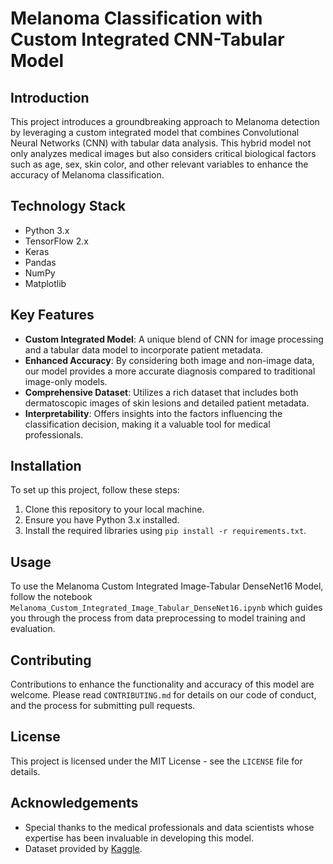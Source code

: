 
# Melanoma Classification with Custom Integrated CNN-Tabular Model

## Introduction
This project introduces a groundbreaking approach to Melanoma detection by leveraging a custom integrated model that combines Convolutional Neural Networks (CNN) with tabular data analysis. This hybrid model not only analyzes medical images but also considers critical biological factors such as age, sex, skin color, and other relevant variables to enhance the accuracy of Melanoma classification.

## Technology Stack
- Python 3.x
- TensorFlow 2.x
- Keras
- Pandas
- NumPy
- Matplotlib

## Key Features
- **Custom Integrated Model**: A unique blend of CNN for image processing and a tabular data model to incorporate patient metadata.
- **Enhanced Accuracy**: By considering both image and non-image data, our model provides a more accurate diagnosis compared to traditional image-only models.
- **Comprehensive Dataset**: Utilizes a rich dataset that includes both dermatoscopic images of skin lesions and detailed patient metadata.
- **Interpretability**: Offers insights into the factors influencing the classification decision, making it a valuable tool for medical professionals.

## Installation
To set up this project, follow these steps:
1. Clone this repository to your local machine.
2. Ensure you have Python 3.x installed.
3. Install the required libraries using `pip install -r requirements.txt`.

## Usage
To use the Melanoma Custom Integrated Image-Tabular DenseNet16 Model, follow the notebook `Melanoma_Custom_Integrated_Image_Tabular_DenseNet16.ipynb` which guides you through the process from data preprocessing to model training and evaluation.

## Contributing
Contributions to enhance the functionality and accuracy of this model are welcome. Please read `CONTRIBUTING.md` for details on our code of conduct, and the process for submitting pull requests.

## License
This project is licensed under the MIT License - see the `LICENSE` file for details.

## Acknowledgements
- Special thanks to the medical professionals and data scientists whose expertise has been invaluable in developing this model.
- Dataset provided by [Kaggle](https://www.kaggle.com/datasets/cdeotte/jpeg-melanoma-256x256).
